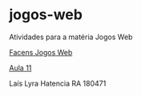 # jogos-web
Atividades para a matéria Jogos Web

[Facens Jogos Web](https://januscahill.github.io/jogos-web/FacensJogosWeb.html)

[Aula 11](https://januscahill.github.io/jogos-web/Aula11.html)

Laís Lyra Hatencia
RA 180471
